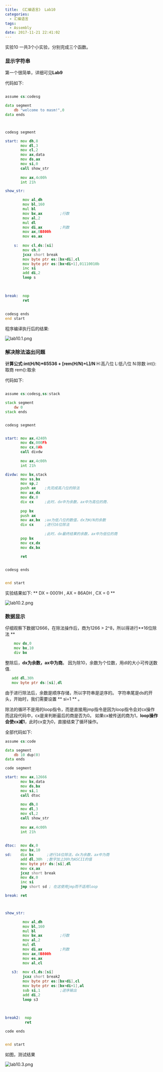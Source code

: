 ```yaml
---
title: 《汇编语言》 Lab10
categories:
  - 汇编语言
tags: 
  - Assembly
date: 2017-11-21 22:41:02
---
```


实验10 一共3个小实验，分别完成三个函数。


<!--more-->

### 显示字符串

第一个很简单，详细可见**Lab9**

代码如下:

```asm

assume cs:codesg

data segment
	db "welcome to masm!",0
data ends



codesg segment

start: mov dh,8
       mov dl,3
	   mov cl,2
	   mov ax,data
	   mov ds,ax
	   mov si,0
	   call show_str
	   
	   mov ax,4c00h
	   int 21h

show_str:

		mov al,dh
		mov bl,160
		mul bl
		mov bx,ax        ;行数
		mov al,2
		mul dl
		mov di,ax        ;列数       
		mov ax,0B800h
		mov es,ax
		
	s:  mov cl,ds:[si]
		mov ch,0
		jcxz short break
		mov byte ptr es:[bx+di],cl
		mov byte ptr es:[bx+di+1],01110010b
		inc si
		add di,2
		loop s
		
		
		
break:  nop	
		ret
		
		
codesg ends
end start

```

程序编译执行后的结果:

![lab10.1.png]( http://py2h8wxnt.bkt.clouddn.com/assembly/lab10.1.png)


### 解决除法溢出问题

**计算公式:int(H/N)\*65536 + \[rem(H/N)+L\]/N** 
	H:高八位
	L:低八位
	N:除数
	int():取商
	rem():取余


代码如下:

```asm

assume cs:codesg,ss:stack

stack segment
    dw 0
stack ends


codesg segment


start: mov ax,4240h
	   mov dx,000Fh
	   mov cx,0Ah
	   call divdw
	   
	   mov ax,4c00h
	   int 21h

divdw: mov bx,stack
	   mov ss,bx
	   mov sp,2
	   push ax    ;先完成高八位的除法
	   mov ax,dx
	   mov dx,0
	   div cx     ;此时，dx中为余数，ax中为高位的商.
	   
	   pop bx 
	   push ax
	   mov ax,bx  ;ax为低八位的数值，dx为H/N的余数
	   div cx     ;进行16位除法 
	   
	              ;此时，dx最终结果的余数，ax中为低位的商
 	   pop bx
	   mov cx,dx  
	   mov dx,bx
	   
	   ret


codesg ends


end start

```
实验结果如下:
** DX = 0001H , AX = 86A0H , CX = 0 **


![lab10.2.png]( http://py2h8wxnt.bkt.clouddn.com/assembly/lab10.2.png)

### 数据显示


仔细观察下数据12666，在除法操作后，商为1266 > 2^8，所以得进行**16位除法 **

```asm
	mov dx,0
	mov bx,10
	div bx  

```
整除后，**dx为余数，ax中为商**。
因为除10，余数为个位数，用dl的大小可传送数值.
```asm
   add dl,30h 
   mov byte ptr ds:[si],dl 
```
由于进行除法后，余数是顺序存储，所以字符串是逆序的。
字符串尾是ds的开头，开始时，我们需要设置 ** si=1 ** 。

除法的循环不是用的loop指令，而是直接用jmp指令是因为loop指令会对cx操作
而这段代码中，cx是来判断最后的商是否为0。
如果cx被传送的商为1，**loop操作会使cx减1**，此时cx变为0，直接结束了循环操作。



全部代码如下:
```asm
assume cs:code

data segment
    db 10 dup(0)
data ends

code segment

start: mov ax,12666
	   mov bx,data
	   mov ds,bx
	   mov si,1     
	   call dtoc
	   
	   mov dh,8
	   mov dl,3 
	   mov cl,2
	   call show_str
	   
	   mov ax,4c00h
	   int 21h
	   
	   
dtoc:  mov dx,0
	   mov bx,10
sd:	   div bx      ;进行16位除法，dx为余数，ax中为商
	   add dl,30h  ;数字加上30h为ASCII的值
	   mov byte ptr ds:[si],dl       
	   mov cx,ax
	   jcxz short break
	   mov dx,0
	   inc si
       jmp short sd ; 在这使用jmp而不适用loop

break: ret



show_str:

		mov al,dh
		mov bl,160
		mul bl
		mov bx,ax        ;行数
		mov al,2
		mul dl
		mov di,ax        ;列数       
		mov ax,0B800h
		mov es,ax
		mov al,cl
		
   s3:  mov cl,ds:[si]
		jcxz short break2
		mov byte ptr es:[bx+di],cl
		mov byte ptr es:[bx+di+1],al
		sub si,1         ;逆序输出
		add di,2
		loop s3
		
		
		
break2:  nop	
		 ret

code ends


end start
```


如图，测试结果

![lab10.3.png]( http://py2h8wxnt.bkt.clouddn.com/assembly/lab10.3.png)






